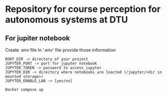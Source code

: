 # Repository for course perception for autonomous systems at DTU

## For jupiter notebook
Create .env file
In '.env' file provide those information
```
ROOT_DIR -> directory of your project
JUPYTER_PORT -> port for jupyter notebook
JUPYTER_TOKEN -> password to access jupyter
JUPYTER_DIR -> directory where notebooks are loacted (/jupyter/<dir in mounted storage>)
JUPYTER_ENABLE_LAB -> [yes/no]
```
`Docker compose up`